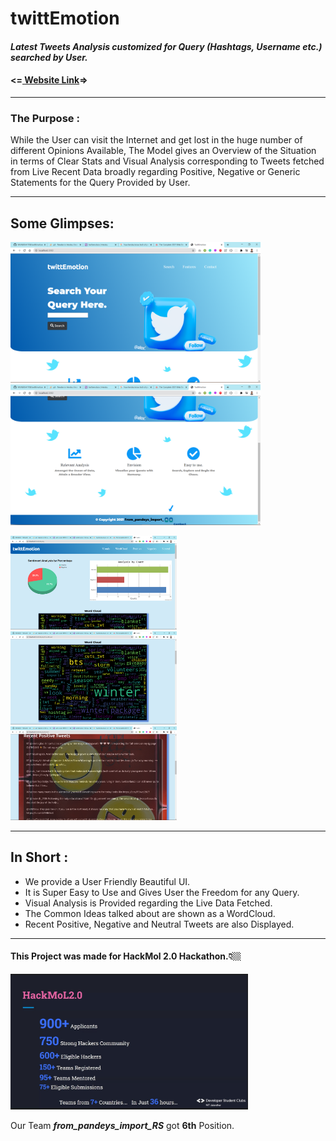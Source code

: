 <h1>twittEmotion</h1></a>

<h4><em>Latest Tweets Analysis customized for Query (Hashtags, Username etc.) searched by User.</em></h4>
<h4><=<a href="https://twittemotion.herokuapp.com/"> Website Link</a>=></h4>
<hr>
<h3>The Purpose :</h3>
<p>
  While the User can visit the Internet and get lost in the huge number of
  different Opinions Available, The Model gives an Overview of the Situation
  in terms of Clear Stats and Visual Analysis corresponding to Tweets
  fetched from Live Recent Data broadly regarding Positive, Negative or
  Generic Statements for the Query Provided by User.
</p>
<hr>
<h2>Some Glimpses:</h2>

<img src = "README_Resources/i1.png" width= "400" > <span>  <img src = "README_Resources/i2.png" width= "400" >

<img src = "README_Resources/i3.png" width= "266" > <span><img src = "README_Resources/i4.png" width= "266" > <span>  <img src = "README_Resources/i5.png" width= "266" >
<hr>
<h2>In Short :</h2>
<ul>
<li> We provide a User Friendly Beautiful UI.</li>
<li> It is Super Easy to Use and Gives User the Freedom for any Query.</li>
<li> Visual Analysis is Provided regarding the Live Data Fetched.</li>
<li> The Common Ideas talked about are shown as a WordCloud.</li>
<li> Recent Positive, Negative and Neutral Tweets are also Displayed.</li></ul>
<hr>
<h4>This Project was made for HackMol 2.0 Hackathon.👇🏼</h4>
<img src="README_Resources/HackmolStats.jpg" width="380">
<p>Our Team <strong><em>from_pandeys_import_RS</em></strong> got <strong>6th</strong> Position.</p>
